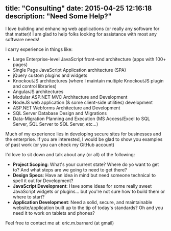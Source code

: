 title: "Consulting"
date: 2015-04-25 12:16:18
description: "Need Some Help?"
---
I love building and enhancing web applications (or really any software for that matter)! I am glad to help folks looking for assistance with most any software needs!

I carry experience in things like:
- Large Enterprise-level JavaScript front-end architecture (apps with 100+ pages)
- Single Page JavaScript Application architecture (SPA)
- jQuery custom plugins and widgets
- KnockoutJS architectures (where I maintain multiple KnockoutJS plugin and control libraries)
- AngularJS architectures
- Modular ASP.NET MVC Architecture and Development
- NodeJS web application (& some client-side utilities) development
- ASP.NET Webforms Architecture and Development
- SQL Server Database Design and Migrations
- Data-Migration Planning and Execution (MS Access/Excel to SQL Server, SQL Server to SQL Server, etc...)

Much of my experience lies in developing secure sites for businesses and the enterprise. If you are interested, I would be glad to show you examples of past work (or you can check my GitHub account)

I'd love to sit down and talk about any (or all) of the following:
* **Project Scoping**: What's your current state? Where do yo want to get to? And what steps are we going to need to get there?
* **Design Specs**: Have an idea in mind but need someone technical to spell it out for Development?
* **JavaScript Development**: Have some ideas for some really sweet JavaScript widgets or plugins... but you're not sure how to build them or where to start?
* **Application Development**: Need a solid, secure, and maintainable website/application built up to the tip of today's standards? Oh and you need it to work on tablets and phones?

Feel free to contact me at: eric.m.barnard (at gmail)